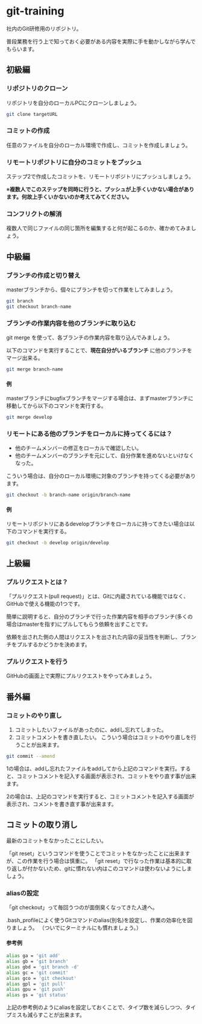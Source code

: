 # git-training

社内のGit研修用のリポジトリ。

普段業務を行う上で知っておく必要がある内容を実際に手を動かしながら学んでもらいます。

## 初級編

### リポジトリのクローン
リポジトリを自分のローカルPCにクローンしましょう。

```bash
git clone targetURL
```

### コミットの作成
任意のファイルを自分のローカル環境で作成し、コミットを作成しましょう。

### リモートリポジトリに自分のコミットをプッシュ
ステップ2で作成したコミットを、リモートリポジトリにプッシュしましょう。

※__複数人でこのステップを同時に行うと、プッシュが上手くいかない場合があります。何故上手くいかないのか考えてみてください。__

### コンフリクトの解消
複数人で同じファイルの同じ箇所を編集すると何が起こるのか、確かめてみましょう。

## 中級編

### ブランチの作成と切り替え
masterブランチから、個々にブランチを切って作業をしてみましょう。

```bash
git branch
git checkout branch-name
```

### ブランチの作業内容を他のブランチに取り込む
git merge を使って、各ブランチの作業内容を取り込んでみましょう。

以下のコマンドを実行することで、**現在自分がいるブランチ** に他のブランチをマージ出来る。
```bash
git merge branch-name
```
#### 例
masterブランチにbugfixブランチをマージする場合は、まずmasterブランチに移動してから以下のコマンドを実行する。

```bash
git merge develop
```

### リモートにある他のブランチをローカルに持ってくるには？

- 他のチームメンバーの修正をローカルで確認したい。
- 他のチームメンバーのブランチを元にして、自分作業を進めないといけなくなった。

こういう場合は、自分のローカル環境に対象のブランチを持ってくる必要があります。
```bash
git checkout -b branch-name origin/branch-name
```

#### 例
リモートリポジトリにあるdevelopブランチをローカルに持ってきたい場合は以下のコマンドを実行する。

```bash
git checkout -b develop origin/develop
```

## 上級編

### プルリクエストとは？

「プルリクエスト(pull request)」とは、Gitに内蔵されている機能ではなく、GitHubで使える機能の1つです。

簡単に説明すると、自分のブランチで行った作業内容を相手のブランチ(多くの場合はmasterを指す)にプルしてもらう依頼を出すことです。

依頼を出された側の人間はリクエストを出された内容の妥当性を判断し、ブランチをプルするかどうかを決めます。

### プルリクエストを行う

GitHubの画面上で実際にプルリクエストをやってみましょう。

## 番外編

### コミットのやり直し
1. コミットしたいファイルがあったのに、addし忘れてしまった。
2. コミットコメントを書き直したい。
こういう場合はコミットのやり直しを行うことが出来ます。

```bash
git commit --amend
```

1の場合は、addし忘れたファイルをaddしてから上記のコマンドを実行。すると、コミットコメントを記入する画面が表示され、コミットをやり直す事が出来ます。

2の場合は、上記のコマンドを実行すると、コミットコメントを記入する画面が表示され、コメントを書き直す事が出来ます。

## コミットの取り消し
最新のコミットをなかったことにしたい。

「git reset」というコマンドを使うことでコミットをなかったことに出来ますが、この作業を行う場合は慎重に。
「git reset」で行なった作業は基本的に取り返しが付かないため、gitに慣れない内はこのコマンドは使わないようにしましょう。


### aliasの設定

「git checkout」って毎回うつのが面倒臭くなってきた人達へ。

.bash_profileによく使うGitコマンドのalias(別名)を設定し、作業の効率化を図りましょう。
（ついでにターミナルにも慣れましょう。）

#### 参考例
```bash
alias ga = 'git add'
alias gb = 'git branch'
alias gbd = 'git branch -d'
alias gc = 'git commit'
alias gco = 'git checkout'
alias gpl = 'git pull'
alias gpu = 'git push'
alias gs = 'git status'
```

上記の参考例のようにaliasを設定しておくことで、タイプ数を減らしつつ、タイプミスも減らすことが出来ます。
